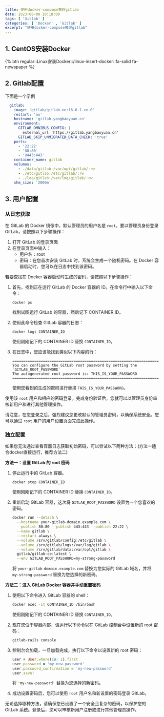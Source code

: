 ```yaml
---
title: 使用docker-compose管理gitlab
date: 2023-08-09 10:18:00
tags: [ 'Gitlab' ]
categories: [ 'Docker' , 'Gitlab' ]
excerpt: "使用docker-compose管理gitlab"
---
```


## 1. CentOS安装Docker
{% btn regular::Linux安装Docker::/linux-insert-docker::fa-solid fa-newspaper %}

## 2. Gitlab配置
下面是一个示例
```yaml
  gitlab:
    image: 'gitlab/gitlab-ee:16.0.1-ee.0'
    restart: 'no'
    hostname: 'gitlab.yangbaoyuan.cn'
    environment:
      GITLAB_OMNIBUS_CONFIG: |
        external_url 'https://gitlab.yangbaoyuan.cn'
      GITLAB_SKIP_UNMIGRATED_DATA_CHECK: 'true'
    ports:
      - '22:22'
      - '88:80'
      - '8443:443'
    container_name: gitlab
    volumes:
      - ./data/gitlab:/var/opt/gitlab/:rw
      - ./etc/gitlab:/etc/gitlab/:rw
      - ./log/gitlab:/var/log/gitlab/:rw
    shm_size: '2000m'
```

## 3. 用户配置
### 从日志获取
在 GitLab 的 Docker 镜像中，默认管理员的用户名是 `root`。要以管理员身份登录 GitLab，请按照以下步骤操作：

1. 打开 GitLab 的登录页面
2. 在登录页面中输入：
    - 用户名：root
    - 密码：在您首次安装 GitLab 时，系统会生成一个随机密码。在 Docker 容器启动时，您可以在日志中找到该密码。

若要查找在 Docker 容器启动时生成的密码，请按照以下步骤操作：

1. 首先，找到正在运行 GitLab 的 Docker 容器的 ID。在命令行中输入以下命令：

   ```
   docker ps
   ```

   找到试图运行 GitLab 的容器，然后记下 CONTAINER ID。

2. 使用此命令检查 GitLab 容器的日志：

   ```
   docker logs CONTAINER_ID
   ```

   使用刚刚记下的 CONTAINER ID 替换 `CONTAINER_ID`。

3. 在日志中，您应该能找到类似以下内容的行：

   ```
   ========================================================================
   You can configure the GitLab root password by setting the `GITLAB_ROOT_PASSWORD`
   The autogenerated root password is: THIS_IS_YOUR_PASSWORD
   ========================================================================
   ```
   使用您看到的生成的密码进行替换 `THIS_IS_YOUR_PASSWORD`。

使用该 `root` 用户和相应的密码登录。完成身份验证后，您就可以以管理员身份审核新用户和进行其他管理操作。

请注意，在您登录之后，强烈建议您更改默认的管理员密码，以确保系统安全。您可以通过 `root` 用户的用户设置页面完成此操作。

### 独立配置
如果您无法通过查看容器日志获取初始密码，可以尝试以下两种方法：(方法一适合docker直接运行，推荐方法二)

**方法一：设置 GitLab 的 root 密码**

1. 停止运行中的 GitLab 容器。

   ```
   docker stop CONTAINER_ID
   ```

   使用刚刚记下的 CONTAINER ID 替换 `CONTAINER_ID`。

2. 重新启动 GitLab 容器，这次将 `GITLAB_ROOT_PASSWORD` 设置为一个您喜欢的密码。

   ```bash
   docker run --detach \
     --hostname your-gitlab-domain.example.com \
     --publish 80:80 --publish 443:443 --publish 22:22 \
     --name gitlab \
     --restart always \
     --volume /srv/gitlab/config:/etc/gitlab \
     --volume /srv/gitlab/logs:/var/log/gitlab \
     --volume /srv/gitlab/data:/var/opt/gitlab \
     gitlab/gitlab-ce:latest \
     --env GITLAB_ROOT_PASSWORD=my-strong-password
   ```

   将 `your-gitlab-domain.example.com` 替换为您实际的 GitLab 域名，并将 `my-strong-password` 替换为您选择的新密码。

**方法二：进入 GitLab Docker 容器并手动重置密码**

1. 使用以下命令进入 GitLab 容器的 shell：

   ```bash
   docker exec -it CONTAINER_ID /bin/bash
   ```

   使用刚刚记下的 CONTAINER ID 替换 `CONTAINER_ID`。

2. 现在您位于容器内部，请运行以下命令以在 GitLab 控制台中设置新的 root 密码：

   ```bash
   gitlab-rails console
   ```

3. 控制台会加载，一旦加载完成，执行以下命令以设置新的 root 密码：

   ```ruby
   user = User.where(id: 1).first
   user.password = 'my-new-password'
   user.password_confirmation = 'my-new-password'
   user.save!
   ```

   将 `'my-new-password'` 替换为您选择的新密码。

4. 成功设置密码后，您可以使用 `root` 用户名和新设置的密码登录 GitLab。

无论选择哪种方法，请确保您已设置了一个安全且复杂的密码，以保护您的 GitLab 系统。登录后，您可以审核新用户注册或进行其他管理员操作。


